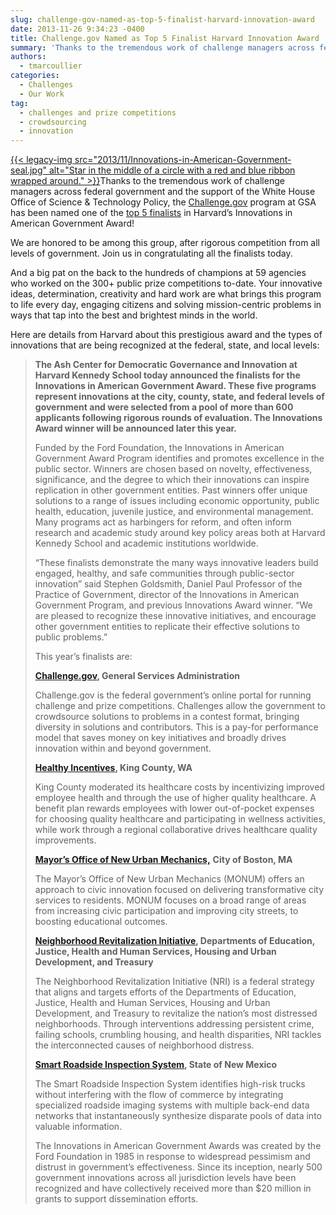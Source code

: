 ```yaml
---
slug: challenge-gov-named-as-top-5-finalist-harvard-innovation-award
date: 2013-11-26 9:34:23 -0400
title: Challenge.gov Named as Top 5 Finalist Harvard Innovation Award
summary: 'Thanks to the tremendous work of challenge managers across federal government and the support of the White House Office of Science & Technology Policy, the Challenge.gov program at GSA has been named one of the top 5'
authors:
  - tmarcoullier
categories:
  - Challenges
  - Our Work
tag:
  - challenges and prize competitions
  - crowdsourcing
  - innovation
---
```


<p dir="ltr">
  <a href="https://s3.amazonaws.com/digitalgov/_legacy-img/2013/11/Innovations-in-American-Government-seal.jpg">{{< legacy-img src="2013/11/Innovations-in-American-Government-seal.jpg" alt="Star in the middle of a circle with a red and blue ribbon wrapped around." >}}</a>Thanks to the tremendous work of challenge managers across federal government and the support of the White House Office of Science & Technology Policy, the <a title="challenge.gov" href="http://www.challenge.gov" target="_blank">Challenge.gov</a> program at GSA has been named one of the <a title="top 5 finalist" href="http://www.ash.harvard.edu/Home/News-Events/Press-Releases2/Innovations-in-American-Government-Award-Finalists-Announced" target="_blank">top 5 finalists</a> in Harvard&#8217;s Innovations in American Government Award!
</p>

<p dir="ltr">
  We are honored to be among this group, after rigorous competition from all levels of government. Join us in congratulating all the finalists today.
</p>

<p dir="ltr">
  And a big pat on the back to the hundreds of champions at 59 agencies who worked on the 300+ public prize competitions to-date. Your innovative ideas, determination, creativity and hard work are what brings this program to life every day, engaging citizens and solving mission-centric problems in ways that tap into the best and brightest minds in the world.
</p>

Here are details from Harvard about this prestigious award and the types of innovations that are being recognized at the federal, state, and local levels:

> **The Ash Center for Democratic Governance and Innovation at Harvard Kennedy School today announced the finalists for the Innovations in American Government Award. These five programs represent innovations at the city, county, state, and federal levels of government and were selected from a pool of more than 600 applicants following rigorous rounds of evaluation. The Innovations Award winner will be announced later this year.**
> 
> Funded by the Ford Foundation, the Innovations in American Government Award Program identifies and promotes excellence in the public sector. Winners are chosen based on novelty, effectiveness, significance, and the degree to which their innovations can inspire replication in other government entities. Past winners offer unique solutions to a range of issues including economic opportunity, public health, education, juvenile justice, and environmental management. Many programs act as harbingers for reform, and often inform research and academic study around key policy areas both at Harvard Kennedy School and academic institutions worldwide.
> 
> “These finalists demonstrate the many ways innovative leaders build engaged, healthy, and safe communities through public-sector innovation” said Stephen Goldsmith, Daniel Paul Professor of the Practice of Government, director of the Innovations in American Government Program, and previous Innovations Award winner. “We are pleased to recognize these innovative initiatives, and encourage other government entities to replicate their effective solutions to public problems.”
> 
> This year’s finalists are:
> 
> **<a title="challenge.gov " href="http://challenge.gov" target="_blank">Challenge.gov</a>, General Services Administration**
> 
> Challenge.gov is the federal government’s online portal for running challenge and prize competitions. Challenges allow the government to crowdsource solutions to problems in a contest format, bringing diversity in solutions and contributors. This is a pay-for performance model that saves money on key initiatives and broadly drives innovation within and beyond government.
> 
> **<a title="healthy incentives " href="http://kingcounty.gov/employees/HealthyIncentives.aspx" target="_blank">Healthy Incentives</a>, King County, WA** 
> 
> King County moderated its healthcare costs by incentivizing improved employee health and through the use of higher quality healthcare. A benefit plan rewards employees with lower out-of-pocket expenses for choosing quality healthcare and participating in wellness activities, while work through a regional collaborative drives healthcare quality improvements.
> 
> <a title="new urban mechanics boston" href="http://www.newurbanmechanics.org/boston/" target="_blank"><strong>Mayor’s Office of New Urban Mechanics,</strong></a> **City of Boston, MA**
> 
> The Mayor’s Office of New Urban Mechanics (MONUM) offers an approach to civic innovation focused on delivering transformative city services to residents. MONUM focuses on a broad range of areas from increasing civic participation and improving city streets, to boosting educational outcomes.
> 
> **<a title="neighborhood revitalization initiative" href="http://www.whitehouse.gov/administration/eop/oua/initiatives/neighborhood-revitalization" target="_blank">Neighborhood Revitalization Initiative</a>, Departments of Education, Justice, Health and Human Services, Housing and Urban Development, and Treasury**
> 
> The Neighborhood Revitalization Initiative (NRI) is a federal strategy that aligns and targets efforts of the Departments of Education, Justice, Health and Human Services, Housing and Urban Development, and Treasury to revitalize the nation’s most distressed neighborhoods. Through interventions addressing persistent crime, failing schools, crumbling housing, and health disparities, NRI tackles the interconnected causes of neighborhood distress.
> 
> **<a title="smart roadside inspection system" href="http://www.nmmtdpolice.org/" target="_blank">Smart Roadside Inspection System</a>, State of New Mexico**
> 
> The Smart Roadside Inspection System identifies high-risk trucks without interfering with the flow of commerce by integrating specialized roadside imaging systems with multiple back-end data networks that instantaneously synthesize disparate pools of data into valuable information.
> 
> The Innovations in American Government Awards was created by the Ford Foundation in 1985 in response to widespread pessimism and distrust in government’s effectiveness. Since its inception, nearly 500 government innovations across all jurisdiction levels have been recognized and have collectively received more than $20 million in grants to support dissemination efforts.
> 
>  
